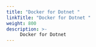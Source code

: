 ```yaml
---
title: "Docker for Dotnet "
linkTitle: "Docker for Dotnet "
weight: 800
description: >-
     Docker for Dotnet
---
```


